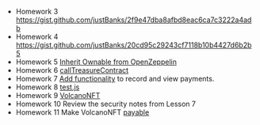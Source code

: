 - Homework 3  https://gist.github.com/justBanks/2f9e47dba8afbd8eac6ca7c3222a4adb  
- Homework 4  https://gist.github.com/justBanks/20cd95c29243cf7118b10b4427d6b2b5  
- Homework 5  [Inherit Ownable from OpenZeppelin](https://github.com/justBanks/Web3-Bootcamp-for-ETHDenver/blob/main/VolcanoCoin/contracts/VolcanoCoin.sol#L4)  
- Homework 6  [callTreasureContract](https://goerli.etherscan.io/tx/0xc664d64f8368b99871dac94ecda93367ab9402d6933849e012527713625413b3)  
- Homework 7  [Add functionality](https://github.com/justBanks/Web3-Bootcamp-for-ETHDenver/commit/86387520fa66a86392a32844a9deb9e77d2f9df9) to record and view payments.  
- Homework 8  [test.js](/VolcanoCoin/test/test.js)  
- Homework 9  [VolcanoNFT](https://gist.github.com/justBanks/c060ae1d86a56235d76bef9f4b2dadf1)  
- Homework 10 Review the security notes from Lesson 7
- Homework 11 Make VolcanoNFT [payable](https://gist.github.com/justBanks/f3b4264c371420b1f98a90aebe95fde7b2f88f1e)